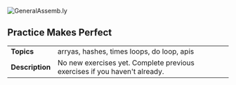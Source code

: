 ![GeneralAssemb.ly](http://studio.generalassemb.ly/GA_Slide_Assets/Exercise_icon_md.png)

## Practice Makes Perfect



| | |
| ------------- |:-------------|
| __Topics__ | arryas, hashes, times loops, do loop, apis | 
| __Description__| No new exercises yet. Complete previous exercises if you haven't already.|    
 


